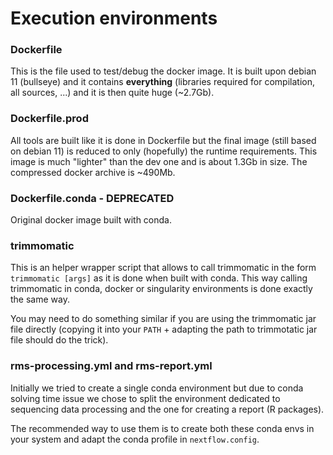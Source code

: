 # Execution environments

### Dockerfile

This is the file used to test/debug the docker image. It is built upon debian 11
(bullseye) and it contains **everything** (libraries required for compilation,
all sources, ...) and it is then quite huge (~2.7Gb).

### Dockerfile.prod

All tools are built like it is done in Dockerfile but the final image (still
based on debian 11) is reduced to only (hopefully) the runtime requirements.
This image is much "lighter" than the dev one and is about 1.3Gb in size. The
compressed docker archive is ~490Mb.

### Dockerfile.conda - DEPRECATED

Original docker image built with conda.

### trimmomatic

This is an helper wrapper script that allows to call trimmomatic in the form
`trimmomatic [args]` as it is done when built with conda. This way calling
trimmomatic in conda, docker or singularity environments is done exactly the
same way.

You may need to do something similar if you are using the trimmomatic jar file
directly (copying it into your `PATH` + adapting the path to trimmotatic jar
	file should do the trick).

### rms-processing.yml and rms-report.yml

Initially we tried to create a single conda environment but due to conda solving
time issue we chose to split the environment dedicated to sequencing data processing
and the one for creating a report (R packages).

The recommended way to use them is to create both these conda envs in your system
and adapt the conda profile in `nextflow.config`.
